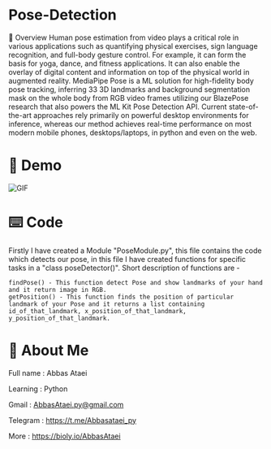 # Pose-Detection

🤔 Overview Human pose estimation from video plays a critical role in various applications such as quantifying physical exercises, sign language recognition, and full-body gesture control. For example, it can form the basis for yoga, dance, and fitness applications. It can also enable the overlay of digital content and information on top of the physical world in augmented reality. MediaPipe Pose is a ML solution for high-fidelity body pose tracking, inferring 33 3D landmarks and background segmentation mask on the whole body from RGB video frames utilizing our BlazePose research that also powers the ML Kit Pose Detection API. Current state-of-the-art approaches rely primarily on powerful desktop environments for inference, whereas our method achieves real-time performance on most modern mobile phones, desktops/laptops, in python and even on the web.

# 📀 Demo
![GIF](Media-Demo/demo.gif)

# ⌨️ Code
Firstly I have created a Module "PoseModule.py", this file contains the code which detects our pose, in this file I have created functions for specific tasks in a "class poseDetector()". Short description of functions are -

    findPose() - This function detect Pose and show landmarks of your hand and it return image in RGB.
    getPosition() - This function finds the position of particular landmark of your Pose and it returns a list containing id_of_that_landmark, x_position_of_that_landmark, y_position_of_that_landmark.

# 👀 About Me
Full name : Abbas Ataei

Learning : Python

Gmail : AbbasAtaei.py@gmail.com

Telegram : https://t.me/Abbasataei_py

More : https://bioly.io/AbbasAtaei
